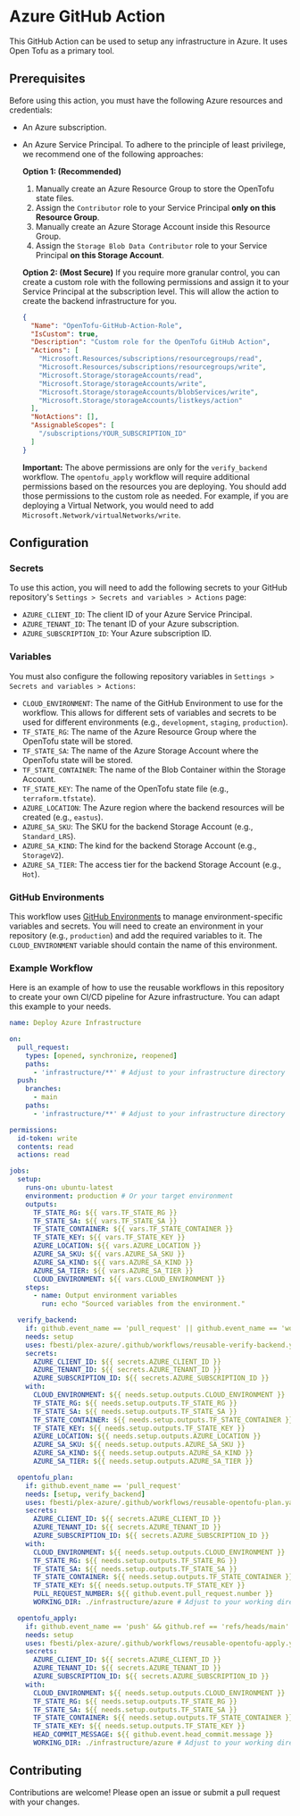 # Azure GitHub Action

This GitHub Action can be used to setup any infrastructure in Azure.
It uses Open Tofu as a primary tool.

## Prerequisites

Before using this action, you must have the following Azure resources and credentials:

*   An Azure subscription.
*   An Azure Service Principal. To adhere to the principle of least privilege, we recommend one of the following approaches:

    **Option 1: (Recommended)**
    1.  Manually create an Azure Resource Group to store the OpenTofu state files.
    2.  Assign the `Contributor` role to your Service Principal **only on this Resource Group**.
    3.  Manually create an Azure Storage Account inside this Resource Group.
    4.  Assign the `Storage Blob Data Contributor` role to your Service Principal **on this Storage Account**.

    **Option 2: (Most Secure)**
    If you require more granular control, you can create a custom role with the following permissions and assign it to your Service Principal at the subscription level. This will allow the action to create the backend infrastructure for you.

    ```json
    {
      "Name": "OpenTofu-GitHub-Action-Role",
      "IsCustom": true,
      "Description": "Custom role for the OpenTofu GitHub Action",
      "Actions": [
        "Microsoft.Resources/subscriptions/resourcegroups/read",
        "Microsoft.Resources/subscriptions/resourcegroups/write",
        "Microsoft.Storage/storageAccounts/read",
        "Microsoft.Storage/storageAccounts/write",
        "Microsoft.Storage/storageAccounts/blobServices/write",
        "Microsoft.Storage/storageAccounts/listkeys/action"
      ],
      "NotActions": [],
      "AssignableScopes": [
        "/subscriptions/YOUR_SUBSCRIPTION_ID"
      ]
    }
    ```

    **Important:** The above permissions are only for the `verify_backend` workflow. The `opentofu_apply` workflow will require additional permissions based on the resources you are deploying. You should add those permissions to the custom role as needed. For example, if you are deploying a Virtual Network, you would need to add `Microsoft.Network/virtualNetworks/write`.

## Configuration

### Secrets

To use this action, you will need to add the following secrets to your GitHub repository's `Settings > Secrets and variables > Actions` page:

*   `AZURE_CLIENT_ID`: The client ID of your Azure Service Principal.
*   `AZURE_TENANT_ID`: The tenant ID of your Azure subscription.
*   `AZURE_SUBSCRIPTION_ID`: Your Azure subscription ID.

### Variables

You must also configure the following repository variables in `Settings > Secrets and variables > Actions`:

*   `CLOUD_ENVIRONMENT`: The name of the GitHub Environment to use for the workflow. This allows for different sets of variables and secrets to be used for different environments (e.g., `development`, `staging`, `production`).
*   `TF_STATE_RG`: The name of the Azure Resource Group where the OpenTofu state will be stored.
*   `TF_STATE_SA`: The name of the Azure Storage Account where the OpenTofu state will be stored.
*   `TF_STATE_CONTAINER`: The name of the Blob Container within the Storage Account.
*   `TF_STATE_KEY`: The name of the OpenTofu state file (e.g., `terraform.tfstate`).
*   `AZURE_LOCATION`: The Azure region where the backend resources will be created (e.g., `eastus`).
*   `AZURE_SA_SKU`: The SKU for the backend Storage Account (e.g., `Standard_LRS`).
*   `AZURE_SA_KIND`: The kind for the backend Storage Account (e.g., `StorageV2`).
*   `AZURE_SA_TIER`: The access tier for the backend Storage Account (e.g., `Hot`).

### GitHub Environments

This workflow uses [GitHub Environments](https://docs.github.com/en/actions/deployment/targeting-different-environments/using-environments-for-deployment) to manage environment-specific variables and secrets. You will need to create an environment in your repository (e.g., `production`) and add the required variables to it. The `CLOUD_ENVIRONMENT` variable should contain the name of this environment.

### Example Workflow

Here is an example of how to use the reusable workflows in this repository to create your own CI/CD pipeline for Azure infrastructure. You can adapt this example to your needs.

```yaml
name: Deploy Azure Infrastructure

on:
  pull_request:
    types: [opened, synchronize, reopened]
    paths:
      - 'infrastructure/**' # Adjust to your infrastructure directory
  push:
    branches:
      - main
    paths:
      - 'infrastructure/**' # Adjust to your infrastructure directory

permissions:
  id-token: write
  contents: read
  actions: read

jobs:
  setup:
    runs-on: ubuntu-latest
    environment: production # Or your target environment
    outputs:
      TF_STATE_RG: ${{ vars.TF_STATE_RG }}
      TF_STATE_SA: ${{ vars.TF_STATE_SA }}
      TF_STATE_CONTAINER: ${{ vars.TF_STATE_CONTAINER }}
      TF_STATE_KEY: ${{ vars.TF_STATE_KEY }}
      AZURE_LOCATION: ${{ vars.AZURE_LOCATION }}
      AZURE_SA_SKU: ${{ vars.AZURE_SA_SKU }}
      AZURE_SA_KIND: ${{ vars.AZURE_SA_KIND }}
      AZURE_SA_TIER: ${{ vars.AZURE_SA_TIER }}
      CLOUD_ENVIRONMENT: ${{ vars.CLOUD_ENVIRONMENT }}
    steps:
      - name: Output environment variables
        run: echo "Sourced variables from the environment."

  verify_backend:
    if: github.event_name == 'pull_request' || github.event_name == 'workflow_dispatch'
    needs: setup
    uses: fbesti/plex-azure/.github/workflows/reusable-verify-backend.yaml@main
    secrets:
      AZURE_CLIENT_ID: ${{ secrets.AZURE_CLIENT_ID }}
      AZURE_TENANT_ID: ${{ secrets.AZURE_TENANT_ID }}
      AZURE_SUBSCRIPTION_ID: ${{ secrets.AZURE_SUBSCRIPTION_ID }}
    with:
      CLOUD_ENVIRONMENT: ${{ needs.setup.outputs.CLOUD_ENVIRONMENT }}
      TF_STATE_RG: ${{ needs.setup.outputs.TF_STATE_RG }}
      TF_STATE_SA: ${{ needs.setup.outputs.TF_STATE_SA }}
      TF_STATE_CONTAINER: ${{ needs.setup.outputs.TF_STATE_CONTAINER }}
      TF_STATE_KEY: ${{ needs.setup.outputs.TF_STATE_KEY }}
      AZURE_LOCATION: ${{ needs.setup.outputs.AZURE_LOCATION }}
      AZURE_SA_SKU: ${{ needs.setup.outputs.AZURE_SA_SKU }}
      AZURE_SA_KIND: ${{ needs.setup.outputs.AZURE_SA_KIND }}
      AZURE_SA_TIER: ${{ needs.setup.outputs.AZURE_SA_TIER }}

  opentofu_plan:
    if: github.event_name == 'pull_request'
    needs: [setup, verify_backend]
    uses: fbesti/plex-azure/.github/workflows/reusable-opentofu-plan.yaml@main
    secrets:
      AZURE_CLIENT_ID: ${{ secrets.AZURE_CLIENT_ID }}
      AZURE_TENANT_ID: ${{ secrets.AZURE_TENANT_ID }}
      AZURE_SUBSCRIPTION_ID: ${{ secrets.AZURE_SUBSCRIPTION_ID }}
    with:
      CLOUD_ENVIRONMENT: ${{ needs.setup.outputs.CLOUD_ENVIRONMENT }}
      TF_STATE_RG: ${{ needs.setup.outputs.TF_STATE_RG }}
      TF_STATE_SA: ${{ needs.setup.outputs.TF_STATE_SA }}
      TF_STATE_CONTAINER: ${{ needs.setup.outputs.TF_STATE_CONTAINER }}
      TF_STATE_KEY: ${{ needs.setup.outputs.TF_STATE_KEY }}
      PULL_REQUEST_NUMBER: ${{ github.event.pull_request.number }}
      WORKING_DIR: ./infrastructure/azure # Adjust to your working directory

  opentofu_apply:
    if: github.event_name == 'push' && github.ref == 'refs/heads/main'
    needs: setup
    uses: fbesti/plex-azure/.github/workflows/reusable-opentofu-apply.yaml@main
    secrets:
      AZURE_CLIENT_ID: ${{ secrets.AZURE_CLIENT_ID }}
      AZURE_TENANT_ID: ${{ secrets.AZURE_TENANT_ID }}
      AZURE_SUBSCRIPTION_ID: ${{ secrets.AZURE_SUBSCRIPTION_ID }}
    with:
      CLOUD_ENVIRONMENT: ${{ needs.setup.outputs.CLOUD_ENVIRONMENT }}
      TF_STATE_RG: ${{ needs.setup.outputs.TF_STATE_RG }}
      TF_STATE_SA: ${{ needs.setup.outputs.TF_STATE_SA }}
      TF_STATE_CONTAINER: ${{ needs.setup.outputs.TF_STATE_CONTAINER }}
      TF_STATE_KEY: ${{ needs.setup.outputs.TF_STATE_KEY }}
      HEAD_COMMIT_MESSAGE: ${{ github.event.head_commit.message }}
      WORKING_DIR: ./infrastructure/azure # Adjust to your working directory
```

## Contributing

Contributions are welcome! Please open an issue or submit a pull request with your changes.
